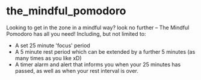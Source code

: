 # the_mindful_pomodoro

Looking to get in the zone in a mindful way? look no further – The Mindful Pomodoro has all you need! Including, but not limited to:

- A set 25 minute 'focus' period
- A 5 minute rest period which can be extended by a further 5 minutes (as many times as you like xD)
- A timer alarm and alert that informs you when your 25 minutes has passed, as well as when your rest interval is over.
